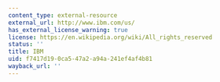 ```yaml
---
content_type: external-resource
external_url: http://www.ibm.com/us/
has_external_license_warning: true
license: https://en.wikipedia.org/wiki/All_rights_reserved
status: ''
title: IBM
uid: f7417d19-0ca5-47a2-a94a-241ef4af4b81
wayback_url: ''
---
```

